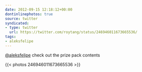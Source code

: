 ```yaml
---
date: 2012-09-15 12:18:12+00:00
dontinlinephotos: true
source: twitter
syndicated:
- type: twitter
  url: https://twitter.com/roytang/status/246946011673665536/
tags:
- aleksfelipe
---
```


[@aleksfelipe](https://twitter.com/aleksfelipe/) check out the prize pack contents 

{{< photos 246946011673665536 >}}